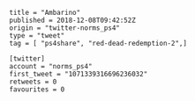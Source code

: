 ```
title = "Ambarino"
published = 2018-12-08T09:42:52Z
origin = "twitter-norms_ps4"
type = "tweet"
tag = [ "ps4share", "red-dead-redemption-2",]

[twitter]
account = "norms_ps4"
first_tweet = "1071339316696236032"
retweets = 0
favourites = 0
```

<p class='image'><img src='https://mnf.m17s.net/2018/12/08/Dt4pbZ8W0AEF8ix.jpg' alt=''></p>


